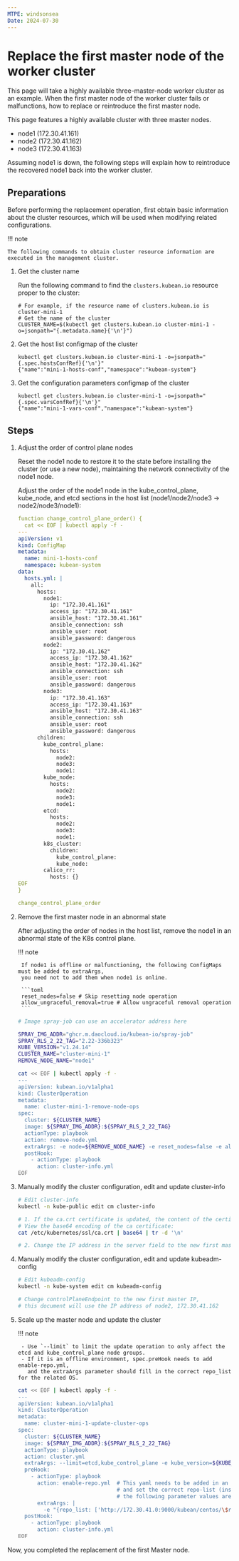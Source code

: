 ```yaml
---
MTPE: windsonsea
Date: 2024-07-30
---
```


# Replace the first master node of the worker cluster

This page will take a highly available three-master-node worker cluster as an example.
When the first master node of the worker cluster fails or malfunctions,
how to replace or reintroduce the first master node.

This page features a highly available cluster with three master nodes.

- node1 (172.30.41.161)
- node2 (172.30.41.162)
- node3 (172.30.41.163)

Assuming node1 is down, the following steps will explain how to reintroduce the
recovered node1 back into the worker cluster.

## Preparations

Before performing the replacement operation, first obtain basic information about the cluster resources,
which will be used when modifying related configurations.

!!! note

    The following commands to obtain cluster resource information are executed in the management cluster.

1. Get the cluster name

    Run the following command to find the `clusters.kubean.io` resource proper to the cluster:

    ```shell
    # For example, if the resource name of clusters.kubean.io is cluster-mini-1
    # Get the name of the cluster
    CLUSTER_NAME=$(kubectl get clusters.kubean.io cluster-mini-1 -o=jsonpath="{.metadata.name}{'\n'}")
    ```

1. Get the host list configmap of the cluster

    ```shell
    kubectl get clusters.kubean.io cluster-mini-1 -o=jsonpath="{.spec.hostsConfRef}{'\n'}"
    {"name":"mini-1-hosts-conf","namespace":"kubean-system"}
    ```

1. Get the configuration parameters configmap of the cluster

    ```shell
    kubectl get clusters.kubean.io cluster-mini-1 -o=jsonpath="{.spec.varsConfRef}{'\n'}"
    {"name":"mini-1-vars-conf","namespace":"kubean-system"}
    ```

## Steps

1. Adjust the order of control plane nodes

    Reset the node1 node to restore it to the state before installing the cluster (or use a new node),
    maintaining the network connectivity of the node1 node.

    Adjust the order of the node1 node in the kube_control_plane, kube_node, and etcd sections in the host list
    (node1/node2/node3 -> node2/node3/node1):

    ```yaml
    function change_control_plane_order() {
      cat << EOF | kubectl apply -f -
    ---
    apiVersion: v1
    kind: ConfigMap
    metadata:
      name: mini-1-hosts-conf
      namespace: kubean-system
    data:
      hosts.yml: |
        all:
          hosts:
            node1:
              ip: "172.30.41.161"
              access_ip: "172.30.41.161"
              ansible_host: "172.30.41.161"
              ansible_connection: ssh
              ansible_user: root
              ansible_password: dangerous
            node2:
              ip: "172.30.41.162"
              access_ip: "172.30.41.162"
              ansible_host: "172.30.41.162"
              ansible_connection: ssh
              ansible_user: root
              ansible_password: dangerous
            node3:
              ip: "172.30.41.163"
              access_ip: "172.30.41.163"
              ansible_host: "172.30.41.163"
              ansible_connection: ssh
              ansible_user: root
              ansible_password: dangerous
          children:
            kube_control_plane:
              hosts:
                node2:
                node3:
                node1:
            kube_node:
              hosts:
                node2:
                node3:
                node1:
            etcd:
              hosts:
                node2:
                node3:
                node1:
            k8s_cluster:
              children:
                kube_control_plane:
                kube_node:
            calico_rr:
              hosts: {}
    EOF
    }
    
    change_control_plane_order
    ```

1. Remove the first master node in an abnormal state

    After adjusting the order of nodes in the host list, remove the node1 in an abnormal state of the K8s control plane.

    !!! note

        If node1 is offline or malfunctioning, the following ConfigMaps must be added to extraArgs,
        you need not to add them when node1 is online.

        ```toml
        reset_nodes=false # Skip resetting node operation
        allow_ungraceful_removal=true # Allow ungraceful removal operation
        ```

    ```bash
    # Image spray-job can use an accelerator address here
 
    SPRAY_IMG_ADDR="ghcr.m.daocloud.io/kubean-io/spray-job"
    SPRAY_RLS_2_22_TAG="2.22-336b323"
    KUBE_VERSION="v1.24.14"
    CLUSTER_NAME="cluster-mini-1"
    REMOVE_NODE_NAME="node1"
    
    cat << EOF | kubectl apply -f -
    ---
    apiVersion: kubean.io/v1alpha1
    kind: ClusterOperation
    metadata:
      name: cluster-mini-1-remove-node-ops
    spec:
      cluster: ${CLUSTER_NAME}
      image: ${SPRAY_IMG_ADDR}:${SPRAY_RLS_2_22_TAG}
      actionType: playbook
      action: remove-node.yml
      extraArgs: -e node=${REMOVE_NODE_NAME} -e reset_nodes=false -e allow_ungraceful_removal=true -e kube_version=${KUBE_VERSION}
      postHook:
        - actionType: playbook
          action: cluster-info.yml
    EOF
    ```

1. Manually modify the cluster configuration, edit and update cluster-info

    ```bash
    # Edit cluster-info
    kubectl -n kube-public edit cm cluster-info
    
    # 1. If the ca.crt certificate is updated, the content of the certificate-authority-data field needs to be updated
    # View the base64 encoding of the ca certificate:
    cat /etc/kubernetes/ssl/ca.crt | base64 | tr -d '\n'
    
    # 2. Change the IP address in the server field to the new first master IP, this document will use the IP address of node2, 172.30.41.162
    ```

1. Manually modify the cluster configuration, edit and update kubeadm-config

    ```bash
    # Edit kubeadm-config
    kubectl -n kube-system edit cm kubeadm-config
    
    # Change controlPlaneEndpoint to the new first master IP,
    # this document will use the IP address of node2, 172.30.41.162
    ```

1. Scale up the master node and update the cluster

    !!! note

        - Use `--limit` to limit the update operation to only affect the etcd and kube_control_plane node groups.
        - If it is an offline environment, spec.preHook needs to add enable-repo.yml,
          and the extraArgs parameter should fill in the correct repo_list for the related OS.

    ```bash
    cat << EOF | kubectl apply -f -
    ---
    apiVersion: kubean.io/v1alpha1
    kind: ClusterOperation
    metadata:
      name: cluster-mini-1-update-cluster-ops
    spec:
      cluster: ${CLUSTER_NAME}
      image: ${SPRAY_IMG_ADDR}:${SPRAY_RLS_2_22_TAG}
      actionType: playbook
      action: cluster.yml
      extraArgs: --limit=etcd,kube_control_plane -e kube_version=${KUBE_VERSION}
      preHook:
        - actionType: playbook
          action: enable-repo.yml  # This yaml needs to be added in an offline environment,
                                   # and set the correct repo-list (install operating system packages),
                                   # the following parameter values are for reference only
          extraArgs: |
            -e "{repo_list: ['http://172.30.41.0:9000/kubean/centos/\$releasever/os/\$basearch','http://172.30.41.0:9000/kubean/centos-iso/\$releasever/os/\$basearch']}"
      postHook:
        - actionType: playbook
          action: cluster-info.yml
    EOF
    ```

Now, you completed the replacement of the first Master node.
